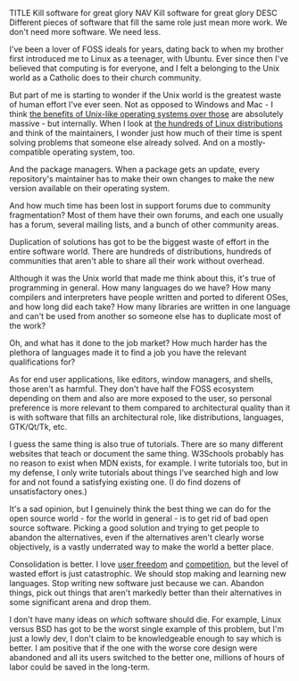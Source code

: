 TITLE Kill software for great glory
NAV Kill software for great glory
DESC Different pieces of software that fill the same role just mean more work. We don't need more software. We need less.

I've been a lover of FOSS ideals for years, dating back to when my brother first introduced me to Linux as a teenager, with Ubuntu. Ever since then I've believed that computing is for everyone, and I felt a belonging to the Unix world as a Catholic does to their church community.

But part of me is starting to wonder if the Unix world is the greatest waste of human effort I've ever seen. Not as opposed to Windows and Mac - I think [the benefits of Unix-like operating systems over those](why_unix) are absolutely massive - but internally. When I look at [the hundreds of Linux distributions](https://en.wikipedia.org/wiki/List_of_Linux_distributions) and think of the maintainers, I wonder just how much of their time is spent solving problems that someone else already solved. And on a mostly-compatible operating system, too.

And the package managers. When a package gets an update, every repository's maintainer has to make their own changes to make the new version available on their operating system.

And how much time has been lost in support forums due to community fragmentation? Most of them have their own forums, and each one usually has a forum, several mailing lists, and a bunch of other community areas.

Duplication of solutions has got to be the biggest waste of effort in the entire software world. There are hundreds of distributions, hundreds of communities that aren't able to share all their work without overhead.

Although it was the Unix world that made me think about this, it's true of programming in general. How many languages do we have? How many compilers and interpreters have people written and ported to diferent OSes, and how long did each take? How many libraries are written in one language and can't be used from another so someone else has to duplicate most of the work?

Oh, and what has it done to the job market? How much harder has the plethora of languages made it to find a job you have the relevant qualifications for?

As for end user applications, like editors, window managers, and shells, those aren't as harmful. They don't have half the FOSS ecosystem depending on them and also are more exposed to the user, so personal preference is more relevant to them compared to architectural quality than it is with software that fills an architectural role, like distributions, languages, GTK/Qt/Tk, etc.

I guess the same thing is also true of tutorials. There are so many different websites that teach or document the same thing. W3Schools probably has no reason to exist when MDN exists, for example. I write tutorials too, but in my defense, I only write tutorials about things I've searched high and low for and not found a satisfying existing one. (I do find dozens of unsatisfactory ones.)

It's a sad opinion, but I genuinely think the best thing we can do for the open source world - for the world in general - is to get rid of bad open source software. Picking a good solution and trying to get people to abandon the alternatives, even if the alternatives aren't clearly worse objectively, is a vastly underrated way to make the world a better place.

Consolidation is better. I love [user freedom](safety_choice) and [competition](/protagonism/market), but the level of wasted effort is just catastrophic. We should stop making and learning new languages. Stop writing new software just because we can. Abandon things, pick out things that aren't markedly better than their alternatives in some significant arena and drop them.

I don't have many ideas on *which* software should die. For example, Linux versus BSD has got to be the worst single example of this problem, but I'm just a lowly dev, I don't claim to be knowledgeable enough to say which is better. I am positive that if the one with the worse core design were abandoned and all its users switched to the better one, millions of hours of labor could be saved in the long-term.
